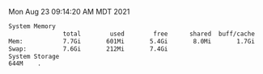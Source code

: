 Mon Aug 23 09:14:20 AM MDT 2021
```bash
System Memory
               total        used        free      shared  buff/cache   available
Mem:           7.7Gi       601Mi       5.4Gi       8.0Mi       1.7Gi       6.8Gi
Swap:          7.6Gi       212Mi       7.4Gi
System Storage
644M	.
```
```bash
